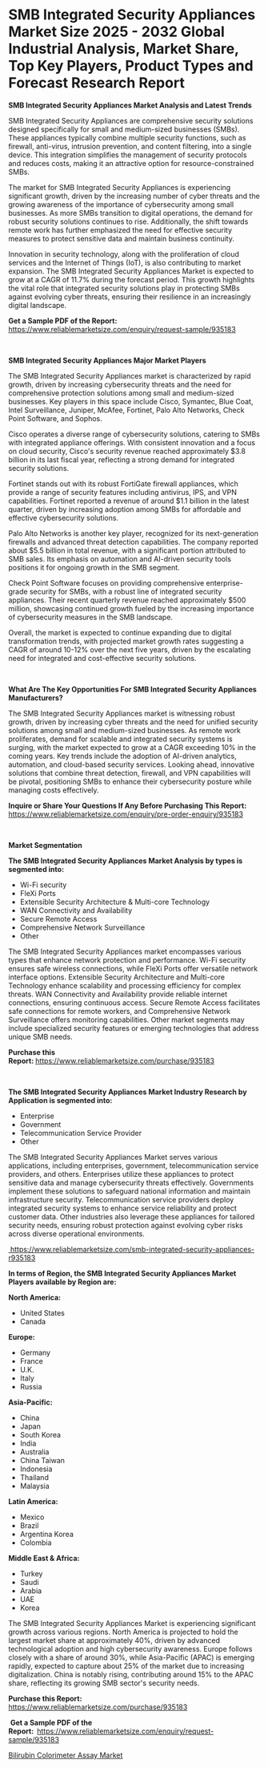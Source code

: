 <p><h1>SMB Integrated Security Appliances Market Size 2025 - 2032 Global Industrial Analysis, Market Share, Top Key Players, Product Types and Forecast Research Report</h1></p><p><strong>SMB Integrated Security Appliances Market Analysis and Latest Trends</strong></p>
<p><p>SMB Integrated Security Appliances are comprehensive security solutions designed specifically for small and medium-sized businesses (SMBs). These appliances typically combine multiple security functions, such as firewall, anti-virus, intrusion prevention, and content filtering, into a single device. This integration simplifies the management of security protocols and reduces costs, making it an attractive option for resource-constrained SMBs.</p><p>The market for SMB Integrated Security Appliances is experiencing significant growth, driven by the increasing number of cyber threats and the growing awareness of the importance of cybersecurity among small businesses. As more SMBs transition to digital operations, the demand for robust security solutions continues to rise. Additionally, the shift towards remote work has further emphasized the need for effective security measures to protect sensitive data and maintain business continuity.</p><p>Innovation in security technology, along with the proliferation of cloud services and the Internet of Things (IoT), is also contributing to market expansion. The SMB Integrated Security Appliances Market is expected to grow at a CAGR of 11.7% during the forecast period. This growth highlights the vital role that integrated security solutions play in protecting SMBs against evolving cyber threats, ensuring their resilience in an increasingly digital landscape.</p></p>
<p><strong>Get a Sample PDF of the Report:&nbsp;</strong> <a href="https://www.reliablemarketsize.com/enquiry/request-sample/935183?utm_campaign=2634&utm_medium=2&utm_source=Github&utm_content=ia&utm_term=07032025&utm_id=smb-integrated-security-appliances">https://www.reliablemarketsize.com/enquiry/request-sample/935183</a></p>
<p>&nbsp;</p>
<p><strong>SMB Integrated Security Appliances Major Market Players</strong></p>
<p><p>The SMB Integrated Security Appliances market is characterized by rapid growth, driven by increasing cybersecurity threats and the need for comprehensive protection solutions among small and medium-sized businesses. Key players in this space include Cisco, Symantec, Blue Coat, Intel Surveillance, Juniper, McAfee, Fortinet, Palo Alto Networks, Check Point Software, and Sophos.</p><p>Cisco operates a diverse range of cybersecurity solutions, catering to SMBs with integrated appliance offerings. With consistent innovation and a focus on cloud security, Cisco's security revenue reached approximately $3.8 billion in its last fiscal year, reflecting a strong demand for integrated security solutions.</p><p>Fortinet stands out with its robust FortiGate firewall appliances, which provide a range of security features including antivirus, IPS, and VPN capabilities. Fortinet reported a revenue of around $1.1 billion in the latest quarter, driven by increasing adoption among SMBs for affordable and effective cybersecurity solutions.</p><p>Palo Alto Networks is another key player, recognized for its next-generation firewalls and advanced threat detection capabilities. The company reported about $5.5 billion in total revenue, with a significant portion attributed to SMB sales. Its emphasis on automation and AI-driven security tools positions it for ongoing growth in the SMB segment.</p><p>Check Point Software focuses on providing comprehensive enterprise-grade security for SMBs, with a robust line of integrated security appliances. Their recent quarterly revenue reached approximately $500 million, showcasing continued growth fueled by the increasing importance of cybersecurity measures in the SMB landscape.</p><p>Overall, the market is expected to continue expanding due to digital transformation trends, with projected market growth rates suggesting a CAGR of around 10-12% over the next five years, driven by the escalating need for integrated and cost-effective security solutions.</p></p>
<p>&nbsp;</p>
<p><strong>What Are The Key Opportunities For SMB Integrated Security Appliances Manufacturers?</strong></p>
<p><p>The SMB Integrated Security Appliances market is witnessing robust growth, driven by increasing cyber threats and the need for unified security solutions among small and medium-sized businesses. As remote work proliferates, demand for scalable and integrated security systems is surging, with the market expected to grow at a CAGR exceeding 10% in the coming years. Key trends include the adoption of AI-driven analytics, automation, and cloud-based security services. Looking ahead, innovative solutions that combine threat detection, firewall, and VPN capabilities will be pivotal, positioning SMBs to enhance their cybersecurity posture while managing costs effectively.</p></p>
<p><strong>Inquire or Share Your Questions If Any Before Purchasing This Report:</strong> <a href="https://www.reliablemarketsize.com/enquiry/pre-order-enquiry/935183?utm_campaign=2634&utm_medium=2&utm_source=Github&utm_content=ia&utm_term=07032025&utm_id=smb-integrated-security-appliances">https://www.reliablemarketsize.com/enquiry/pre-order-enquiry/935183</a></p>
<p>&nbsp;</p>
<p><strong>Market Segmentation</strong></p>
<p><strong>The SMB Integrated Security Appliances Market Analysis by types is segmented into:</strong></p>
<p><ul><li>Wi-Fi security</li><li>FleXi Ports</li><li>Extensible Security Architecture & Multi-core Technology</li><li>WAN Connectivity and Availability</li><li>Secure Remote Access</li><li>Comprehensive Network Surveillance</li><li>Other</li></ul></p>
<p><p>The SMB Integrated Security Appliances market encompasses various types that enhance network protection and performance. Wi-Fi security ensures safe wireless connections, while FleXi Ports offer versatile network interface options. Extensible Security Architecture and Multi-core Technology enhance scalability and processing efficiency for complex threats. WAN Connectivity and Availability provide reliable internet connections, ensuring continuous access. Secure Remote Access facilitates safe connections for remote workers, and Comprehensive Network Surveillance offers monitoring capabilities. Other market segments may include specialized security features or emerging technologies that address unique SMB needs.</p></p>
<p><strong>Purchase this Report:&nbsp;</strong><a href="https://www.reliablemarketsize.com/purchase/935183?utm_campaign=2634&utm_medium=2&utm_source=Github&utm_content=ia&utm_term=07032025&utm_id=smb-integrated-security-appliances">https://www.reliablemarketsize.com/purchase/935183</a></p>
<p>&nbsp;</p>
<p><strong>The SMB Integrated Security Appliances Market Industry Research by Application is segmented into:</strong></p>
<p><ul><li>Enterprise</li><li>Government</li><li>Telecommunication Service Provider</li><li>Other</li></ul></p>
<p><p>The SMB Integrated Security Appliances Market serves various applications, including enterprises, government, telecommunication service providers, and others. Enterprises utilize these appliances to protect sensitive data and manage cybersecurity threats effectively. Governments implement these solutions to safeguard national information and maintain infrastructure security. Telecommunication service providers deploy integrated security systems to enhance service reliability and protect customer data. Other industries also leverage these appliances for tailored security needs, ensuring robust protection against evolving cyber risks across diverse operational environments.</p></p>
<p><a href="https://www.reliablemarketsize.com/smb-integrated-security-appliances-r935183?utm_campaign=2634&utm_medium=2&utm_source=Github&utm_content=ia&utm_term=07032025&utm_id=smb-integrated-security-appliances">&nbsp;https://www.reliablemarketsize.com/smb-integrated-security-appliances-r935183</a></p>
<p><strong>In terms of Region, the SMB Integrated Security Appliances Market Players available by Region are:</strong></p>
<p>
    <p> <strong> North America: </strong>
        <ul>
            <li>United States</li>
            <li>Canada</li>
        </ul>
        </p> 
    <p> <strong> Europe: </strong>
        <ul>
            <li>Germany</li>
            <li>France</li>
            <li>U.K.</li>
            <li>Italy</li>
            <li>Russia</li>
        </ul>
        </p> 
    <p> <strong> Asia-Pacific: </strong>
        <ul>
            <li>China</li>
            <li>Japan</li>
            <li>South Korea</li>
            <li>India</li>
            <li>Australia</li>
            <li>China Taiwan</li>
            <li>Indonesia</li>
            <li>Thailand</li>
            <li>Malaysia</li>
        </ul>
        </p> 
    <p> <strong> Latin America: </strong>
        <ul>
            <li>Mexico</li>
            <li>Brazil</li>
            <li>Argentina Korea</li>
            <li>Colombia</li>
        </ul>
        </p> 
    <p> <strong> Middle East & Africa: </strong>
        <ul>
            <li>Turkey</li>
            <li>Saudi</li>
            <li>Arabia</li>
            <li>UAE</li>
            <li>Korea</li>
        </ul>
    </p>
    </p>
<p><p>The SMB Integrated Security Appliances Market is experiencing significant growth across various regions. North America is projected to hold the largest market share at approximately 40%, driven by advanced technological adoption and high cybersecurity awareness. Europe follows closely with a share of around 30%, while Asia-Pacific (APAC) is emerging rapidly, expected to capture about 25% of the market due to increasing digitalization. China is notably rising, contributing around 15% to the APAC share, reflecting its growing SMB sector's security needs.</p></p>
<p><strong>Purchase this Report: </strong><a href="https://www.reliablemarketsize.com/purchase/935183?utm_campaign=2634&utm_medium=2&utm_source=Github&utm_content=ia&utm_term=07032025&utm_id=smb-integrated-security-appliances">https://www.reliablemarketsize.com/purchase/935183</a></p>
<p>&nbsp;<strong>Get a Sample PDF of the Report:&nbsp;&nbsp;</strong><a href="https://www.reliablemarketsize.com/enquiry/request-sample/935183?utm_campaign=2634&utm_medium=2&utm_source=Github&utm_content=ia&utm_term=07032025&utm_id=smb-integrated-security-appliances">https://www.reliablemarketsize.com/enquiry/request-sample/935183</a></p>
<p><strong></strong></p>
<p><p><a href="https://github.com/arvelm4nthig/Market-Research-Report-List-1/blob/main/bilirubin-colorimeter-assay-market.md?utm_campaign=2634&utm_medium=2&utm_source=Github&utm_content=ia&utm_term=07032025&utm_id=smb-integrated-security-appliances">Bilirubin Colorimeter Assay Market</a></p></p>